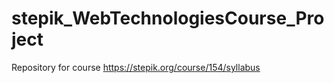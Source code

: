# stepik_WebTechnologiesCourse_Project
Repository for course https://stepik.org/course/154/syllabus
